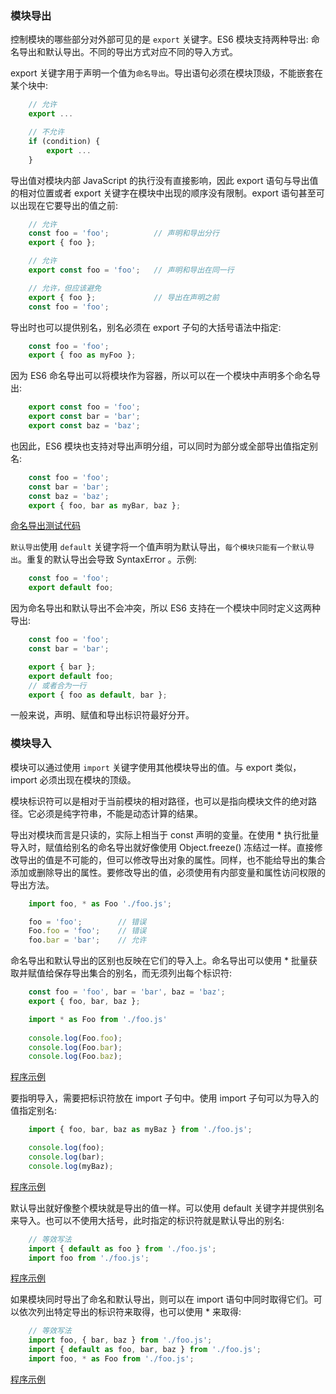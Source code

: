 
### 模块导出

控制模块的哪些部分对外部可见的是 `export` 关键字。ES6 模块支持两种导出: 命名导出和默认导出。不同的导出方式对应不同的导入方式。

export 关键字用于声明一个值为`命名导出`。导出语句必须在模块顶级，不能嵌套在某个块中:
```js
    // 允许
    export ...

    // 不允许
    if (condition) {
        export ...
    }
```

导出值对模块内部 JavaScript 的执行没有直接影响，因此 export 语句与导出值的相对位置或者 export 关键字在模块中出现的顺序没有限制。export 语句甚至可以出现在它要导出的值之前:
```js
    // 允许
    const foo = 'foo';          // 声明和导出分行
    export { foo };

    // 允许
    export const foo = 'foo';   // 声明和导出在同一行

    // 允许，但应该避免
    export { foo };             // 导出在声明之前
    const foo = 'foo';
```

导出时也可以提供别名，别名必须在 export 子句的大括号语法中指定:
```js
    const foo = 'foo';
    export { foo as myFoo };
```

因为 ES6 命名导出可以将模块作为容器，所以可以在一个模块中声明多个命名导出:
```js
    export const foo = 'foo';
    export const bar = 'bar';
    export const baz = 'baz';
```
也因此，ES6 模块也支持对导出声明分组，可以同时为部分或全部导出值指定别名:
```js
    const foo = 'foo';
    const bar = 'bar';
    const baz = 'baz';
    export { foo, bar as myBar, baz };
```
[命名导出测试代码](t/04_named_export.js)

`默认导出`使用 `default` 关键字将一个值声明为默认导出，`每个模块只能有一个默认导出`。重复的默认导出会导致 SyntaxError 。示例:
```js
    const foo = 'foo';
    export default foo;
```

因为命名导出和默认导出不会冲突，所以 ES6 支持在一个模块中同时定义这两种导出:
```js
    const foo = 'foo';
    const bar = 'bar';

    export { bar };
    export default foo;
    // 或者合为一行
    export { foo as default, bar };
```
一般来说，声明、赋值和导出标识符最好分开。


### 模块导入

模块可以通过使用 `import` 关键字使用其他模块导出的值。与 export 类似，import 必须出现在模块的顶级。

模块标识符可以是相对于当前模块的相对路径，也可以是指向模块文件的绝对路径。它必须是纯字符串，不能是动态计算的结果。

导出对模块而言是只读的，实际上相当于 const 声明的变量。在使用 * 执行批量导入时，赋值给别名的命名导出就好像使用 Object.freeze() 冻结过一样。直接修改导出的值是不可能的，但可以修改导出对象的属性。同样，也不能给导出的集合添加或删除导出的属性。要修改导出的值，必须使用有内部变量和属性访问权限的导出方法。
```js
    import foo, * as Foo './foo.js';

    foo = 'foo';        // 错误
    Foo.foo = 'foo';    // 错误
    foo.bar = 'bar';    // 允许
```
命名导出和默认导出的区别也反映在它们的导入上。命名导出可以使用 * 批量获取并赋值给保存导出集合的别名，而无须列出每个标识符:
```js
    const foo = 'foo', bar = 'bar', baz = 'baz';
    export { foo, bar, baz };

    import * as Foo from './foo.js'
    
    console.log(Foo.foo);
    console.log(Foo.bar);
    console.log(Foo.baz);
```
[程序示例](t/04_import_foo_1.js)

要指明导入，需要把标识符放在 import 子句中。使用 import 子句可以为导入的值指定别名:
```js
    import { foo, bar, baz as myBaz } from './foo.js';

    console.log(foo);
    console.log(bar);
    console.log(myBaz);
```
[程序示例](t/04_import_foo_2.js)

默认导出就好像整个模块就是导出的值一样。可以使用 default 关键字并提供别名来导入。也可以不使用大括号，此时指定的标识符就是默认导出的别名:
```js
    // 等效写法
    import { default as foo } from './foo.js';
    import foo from './foo.js';
```
[程序示例](t/04_import_foo_3.js)

如果模块同时导出了命名和默认导出，则可以在 import 语句中同时取得它们。可以依次列出特定导出的标识符来取得，也可以使用 * 来取得:
```js
    // 等效写法
    import foo, { bar, baz } from './foo.js';
    import { default as foo, bar, baz } from './foo.js';
    import foo, * as Foo from './foo.js';
```
[程序示例](t/04_import_foo_4.js)
